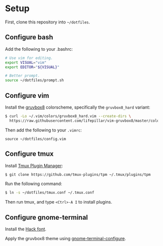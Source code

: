 # Setup

First, clone this repository into `~/dotfiles`.

## Configure bash

Add the following to your .bashrc:

```sh
# Use vim for editing.
export VISUAL="vim"
export EDITOR="${VISUAL}"

# Better prompt.
source ~/dotfiles/prompt.sh
```

## Configure vim

Install the [gruvbox8](https://github.com/lifepillar/vim-gruvbox8) colorscheme,
specifically the `gruvbox8_hard` variant:

```sh
$ curl -Lo ~/.vim/colors/gruvbox8_hard.vim --create-dirs \
  https://raw.githubusercontent.com/lifepillar/vim-gruvbox8/master/colors/gruvbox8_hard.vim
```

Then add the following to your `.vimrc`:

```
source ~/dotfiles/config.vim
```

## Configure tmux

Install [Tmux Plugin Manager](https://github.com/tmux-plugins/tpm):

```sh
$ git clone https://github.com/tmux-plugins/tpm ~/.tmux/plugins/tpm
```

Run the following command:

```sh
$ ln -s ~/dotfiles/tmux.conf ~/.tmux.conf
```

Then run tmux, and type `<Ctrl>-A I` to install plugins.

## Configure gnome-terminal

Install the [Hack font](https://github.com/source-foundry/Hack).

Apply the gruvbox8 theme using
[gnome-terminal-configure](https://github.com/letitz/gnome-terminal-configure).
